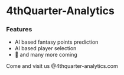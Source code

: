 # 4thQuarter-Analytics

### Features
  - AI based fantasy points prediction
  - AI based player selection
  - 🌈 and many more coming 

Come and visit us @4thquarter-analytics.com

   [4thquarter-analytics.com]: <http://4thquarter-analytics.com>
